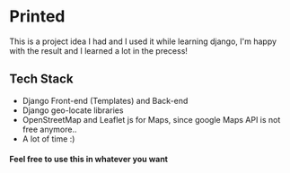 # Printed

This is a project idea I had and I used it while learning django, I'm  happy with the result and I learned a lot in the precess!

## Tech Stack
- Django Front-end (Templates) and Back-end
- Django geo-locate libraries
- OpenStreetMap and Leaflet js for Maps, since google Maps API is not free anymore..
- A lot of time :)

#### Feel free to use this in whatever you want
